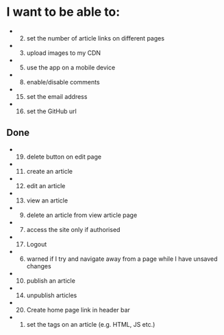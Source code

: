 # I want to be able to: 
* 02. set the number of article links on different pages
* 03. upload images to my CDN
* 05. use the app on a mobile device
* 08. enable/disable comments
* 15. set the email address
* 16. set the GitHub url


## Done
* 19. delete button on edit page
* 11. create an article
* 12. edit an article
* 13. view an article
* 09. delete an article from view article page
* 07. access the site only if authorised
* 17. Logout
* 06. warned if I try and navigate away from a page while I have unsaved changes
* 10. publish an article
* 14. unpublish articles
* 20. Create home page link in header bar
* 01. set the tags on an article (e.g. HTML, JS etc.)

